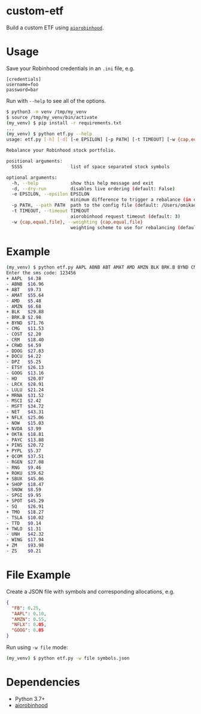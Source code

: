 # custom-etf

Build a custom ETF using [`aiorobinhood`](https://github.com/omikader/aiorobinhood).

# Usage

Save your Robinhood credentials in an `.ini` file, e.g.

```
[credentials]
username=foo
password=bar
```

Run with `--help` to see all of the options.

```bash
$ python3 -m venv /tmp/my_venv
$ source /tmp/my_venv/bin/activate
(my_venv) $ pip install -r requirements.txt
...
(my_venv) $ python etf.py --help
usage: etf.py [-h] [-d] [-e EPSILON] [-p PATH] [-t TIMEOUT] [-w {cap,equal,file}] SSSS [SSSS ...]

Rebalance your Robinhood stock portfolio.

positional arguments:
  SSSS                  list of space separated stock symbols

optional arguments:
  -h, --help            show this help message and exit
  -d, --dry-run         disables live ordering (default: False)
  -e EPSILON, --epsilon EPSILON
                        minimum difference to trigger a rebalance (in dollars) (default: 0.01)
  -p PATH, --path PATH  path to the config file (default: /Users/omikader/.config.ini)
  -t TIMEOUT, --timeout TIMEOUT
                        aiorobinhood request timeout (default: 3)
  -w {cap,equal,file}, --weighting {cap,equal,file}
                        weighting scheme to use for rebalancing (default: equal)
```

# Example

```bash
(my_venv) $ python etf.py AAPL ABNB ABT AMAT AMD AMZN BLK BRK.B BYND CMG COST CRM CRWD DDOG DOCU DPZ ETSY GOOG HD LULU LRCX MRNA MSCI MSFT NET NFLX NOW NVDA OKTA PAYC PINS PYPL QCOM RGEN RNG ROKU SBUX SHOP SNOW SPGI SPOT SQ TMO TSLA TTD TWLO UNH WING ZM ZS
Enter the sms code: 123456
+ AAPL  $4.38
- ABNB  $16.96
+ ABT   $9.73
- AMAT  $55.64
- AMD   $5.48
- AMZN  $6.68
+ BLK   $29.88
- BRK.B $2.98
+ BYND  $71.76
- CMG   $11.53
- COST  $2.20
- CRM   $18.40
+ CRWD  $4.59
- DDOG  $27.83
+ DOCU  $4.22
- DPZ   $5.25
- ETSY  $26.13
- GOOG  $13.16
- HD    $20.07
- LRCX  $28.91
- LULU  $21.24
+ MRNA  $31.52
- MSCI  $2.42
- MSFT  $34.72
- NET   $43.31
+ NFLX  $25.06
- NOW   $15.03
+ NVDA  $3.99
+ OKTA  $18.81
- PAYC  $13.88
+ PINS  $20.72
+ PYPL  $5.37
+ QCOM  $37.51
- RGEN  $27.08
- RNG   $9.46
+ ROKU  $39.62
+ SBUX  $45.06
+ SHOP  $18.47
- SNOW  $8.59
- SPGI  $9.95
+ SPOT  $45.29
- SQ    $26.91
+ TMO   $18.27
- TSLA  $10.02
- TTD   $0.14
+ TWLO  $1.31
- UNH   $42.32
- WING  $17.94
+ ZM    $93.98
- ZS    $0.21
```

# File Example

Create a JSON file with symbols and corresponding allocations, e.g.

```JSON
{
  "FB": 0.25,
  "AAPL": 0.10,
  "AMZN": 0.55,
  "NFLX": 0.05,
  "GOOG": 0.05
}
```

Run using `-w file` mode:

```bash
(my_venv) $ python etf.py -w file symbols.json
```

# Dependencies

- Python 3.7+
- [aiorobinhood](https://pypi.org/project/aiorobinhood/)
